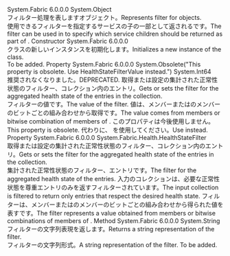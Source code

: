 <Type Name="ServiceHealthStatesFilter" FullName="System.Fabric.Health.ServiceHealthStatesFilter">
  <TypeSignature Language="C#" Value="public sealed class ServiceHealthStatesFilter" />
  <TypeSignature Language="ILAsm" Value=".class public auto ansi sealed beforefieldinit ServiceHealthStatesFilter extends System.Object" />
  <TypeSignature Language="DocId" Value="T:System.Fabric.Health.ServiceHealthStatesFilter" />
  <TypeSignature Language="VB.NET" Value="Public NotInheritable Class ServiceHealthStatesFilter" />
  <TypeSignature Language="F#" Value="type ServiceHealthStatesFilter = class" />
  <AssemblyInfo>
    <AssemblyName>System.Fabric</AssemblyName>
    <AssemblyVersion>6.0.0.0</AssemblyVersion>
  </AssemblyInfo>
  <Base>
    <BaseTypeName>System.Object</BaseTypeName>
  </Base>
  <Interfaces />
  <Docs>
    <summary>
      <para><span data-ttu-id="2407d-101">フィルター処理を表します<see cref="T:System.Fabric.Health.ServiceHealthState" />オブジェクト。</span><span class="sxs-lookup"><span data-stu-id="2407d-101">Represents filter for <see cref="T:System.Fabric.Health.ServiceHealthState" /> objects.</span></span></para>
    </summary>
    <remarks><span data-ttu-id="2407d-102">使用できるフィルター<see cref="T:System.Fabric.Description.ApplicationHealthQueryDescription" />を指定するサービスの子の一部として返される<see cref="T:System.Fabric.Health.ApplicationHealth" />です。</span><span class="sxs-lookup"><span data-stu-id="2407d-102">The filter can be used in <see cref="T:System.Fabric.Description.ApplicationHealthQueryDescription" /> to specify which service children should be returned as part of <see cref="T:System.Fabric.Health.ApplicationHealth" />.</span></span></remarks>
  </Docs>
  <Members>
    <Member MemberName=".ctor">
      <MemberSignature Language="C#" Value="public ServiceHealthStatesFilter ();" />
      <MemberSignature Language="ILAsm" Value=".method public hidebysig specialname rtspecialname instance void .ctor() cil managed" />
      <MemberSignature Language="DocId" Value="M:System.Fabric.Health.ServiceHealthStatesFilter.#ctor" />
      <MemberSignature Language="VB.NET" Value="Public Sub New ()" />
      <MemberType>Constructor</MemberType>
      <AssemblyInfo>
        <AssemblyName>System.Fabric</AssemblyName>
        <AssemblyVersion>6.0.0.0</AssemblyVersion>
      </AssemblyInfo>
      <Parameters />
      <Docs>
        <summary>
          <para><span data-ttu-id="2407d-103"><see cref="T:System.Fabric.Health.ServiceHealthStatesFilter" /> クラスの新しいインスタンスを初期化します。</span><span class="sxs-lookup"><span data-stu-id="2407d-103">Initializes a new instance of the <see cref="T:System.Fabric.Health.ServiceHealthStatesFilter" /> class.</span></span></para>
        </summary>
        <remarks>To be added.</remarks>
      </Docs>
    </Member>
    <Member MemberName="HealthStateFilter">
      <MemberSignature Language="C#" Value="public long HealthStateFilter { get; set; }" />
      <MemberSignature Language="ILAsm" Value=".property instance int64 HealthStateFilter" />
      <MemberSignature Language="DocId" Value="P:System.Fabric.Health.ServiceHealthStatesFilter.HealthStateFilter" />
      <MemberSignature Language="VB.NET" Value="Public Property HealthStateFilter As Long" />
      <MemberSignature Language="F#" Value="member this.HealthStateFilter : int64 with get, set" Usage="System.Fabric.Health.ServiceHealthStatesFilter.HealthStateFilter" />
      <MemberType>Property</MemberType>
      <AssemblyInfo>
        <AssemblyName>System.Fabric</AssemblyName>
        <AssemblyVersion>6.0.0.0</AssemblyVersion>
      </AssemblyInfo>
      <Attributes>
        <Attribute>
          <AttributeName>System.Obsolete("This property is obsolete. Use HealthStateFilterValue instead.")</AttributeName>
        </Attribute>
      </Attributes>
      <ReturnValue>
        <ReturnType>System.Int64</ReturnType>
      </ReturnValue>
      <Docs>
        <summary>
          <para><span data-ttu-id="2407d-104">推奨されなくなりました。</span><span class="sxs-lookup"><span data-stu-id="2407d-104">DEPRECATED.</span></span> <span data-ttu-id="2407d-105">取得または設定の集計された正常性状態のフィルター、<see cref="T:System.Fabric.Health.ServiceHealthState" />コレクション内のエントリ。</span><span class="sxs-lookup"><span data-stu-id="2407d-105">Gets or sets the filter for the aggregated health state of the <see cref="T:System.Fabric.Health.ServiceHealthState" /> entries in the collection.</span></span> </para>
        </summary>
        <value>
          <para><span data-ttu-id="2407d-106">フィルターの値です。</span><span class="sxs-lookup"><span data-stu-id="2407d-106">The value of the filter.</span></span> <span data-ttu-id="2407d-107">値は、メンバーまたはのメンバーのビットごとの組み合わせから取得<see cref="T:System.Fabric.Health.HealthStateFilter" />です。</span><span class="sxs-lookup"><span data-stu-id="2407d-107">The value comes from members or bitwise combination of members of <see cref="T:System.Fabric.Health.HealthStateFilter" />.</span></span></para>
        </value>
        <remarks><span data-ttu-id="2407d-108">このプロパティは今後使用しません。</span><span class="sxs-lookup"><span data-stu-id="2407d-108">This property is obsolete.</span></span> <span data-ttu-id="2407d-109">代わりに、<see cref="P:System.Fabric.Health.ApplicationHealthStatesFilter.HealthStateFilterValue" /> を使用してください。</span><span class="sxs-lookup"><span data-stu-id="2407d-109">Use <see cref="P:System.Fabric.Health.ApplicationHealthStatesFilter.HealthStateFilterValue" /> instead.</span></span></remarks>
      </Docs>
    </Member>
    <Member MemberName="HealthStateFilterValue">
      <MemberSignature Language="C#" Value="public System.Fabric.Health.HealthStateFilter HealthStateFilterValue { get; set; }" />
      <MemberSignature Language="ILAsm" Value=".property instance valuetype System.Fabric.Health.HealthStateFilter HealthStateFilterValue" />
      <MemberSignature Language="DocId" Value="P:System.Fabric.Health.ServiceHealthStatesFilter.HealthStateFilterValue" />
      <MemberSignature Language="VB.NET" Value="Public Property HealthStateFilterValue As HealthStateFilter" />
      <MemberSignature Language="F#" Value="member this.HealthStateFilterValue : System.Fabric.Health.HealthStateFilter with get, set" Usage="System.Fabric.Health.ServiceHealthStatesFilter.HealthStateFilterValue" />
      <MemberType>Property</MemberType>
      <AssemblyInfo>
        <AssemblyName>System.Fabric</AssemblyName>
        <AssemblyVersion>6.0.0.0</AssemblyVersion>
      </AssemblyInfo>
      <ReturnValue>
        <ReturnType>System.Fabric.Health.HealthStateFilter</ReturnType>
      </ReturnValue>
      <Docs>
        <summary>
            <span data-ttu-id="2407d-110">取得または設定の集計された正常性状態のフィルター、<see cref="T:System.Fabric.Health.ServiceHealthState" />コレクション内のエントリ。</span><span class="sxs-lookup"><span data-stu-id="2407d-110">Gets or sets the filter for the aggregated health state of the <see cref="T:System.Fabric.Health.ServiceHealthState" /> entries in the collection.</span></span> 
            </summary>
        <value><span data-ttu-id="2407d-111">集計された正常性状態のフィルター、<see cref="T:System.Fabric.Health.ServiceHealthState" />エントリです。</span><span class="sxs-lookup"><span data-stu-id="2407d-111">The filter for the aggregated health state of the <see cref="T:System.Fabric.Health.ServiceHealthState" /> entries.</span></span></value>
        <remarks><span data-ttu-id="2407d-112">入力のコレクションは、必要な正常性状態を尊重エントリのみを返すフィルターされています。</span><span class="sxs-lookup"><span data-stu-id="2407d-112">The input collection is filtered to return only entries that respect the desired health state.</span></span> <span data-ttu-id="2407d-113">フィルターは、メンバーまたはのメンバーのビットごとの組み合わせから得られた値を表す<see cref="T:System.Fabric.Health.HealthStateFilter" />です。</span><span class="sxs-lookup"><span data-stu-id="2407d-113">The filter represents a value obtained from members or bitwise combinations of members of <see cref="T:System.Fabric.Health.HealthStateFilter" />.</span></span></remarks>
      </Docs>
    </Member>
    <Member MemberName="ToString">
      <MemberSignature Language="C#" Value="public override string ToString ();" />
      <MemberSignature Language="ILAsm" Value=".method public hidebysig virtual instance string ToString() cil managed" />
      <MemberSignature Language="DocId" Value="M:System.Fabric.Health.ServiceHealthStatesFilter.ToString" />
      <MemberSignature Language="VB.NET" Value="Public Overrides Function ToString () As String" />
      <MemberSignature Language="F#" Value="override this.ToString : unit -&gt; string" Usage="serviceHealthStatesFilter.ToString " />
      <MemberType>Method</MemberType>
      <AssemblyInfo>
        <AssemblyName>System.Fabric</AssemblyName>
        <AssemblyVersion>6.0.0.0</AssemblyVersion>
      </AssemblyInfo>
      <ReturnValue>
        <ReturnType>System.String</ReturnType>
      </ReturnValue>
      <Parameters />
      <Docs>
        <summary>
            <span data-ttu-id="2407d-114">フィルターの文字列表現を返します。</span><span class="sxs-lookup"><span data-stu-id="2407d-114">Returns a string representation of the filter.</span></span>
            </summary>
        <returns><span data-ttu-id="2407d-115">フィルターの文字列形式。</span><span class="sxs-lookup"><span data-stu-id="2407d-115">A string representation of the filter.</span></span></returns>
        <remarks>To be added.</remarks>
      </Docs>
    </Member>
  </Members>
</Type>